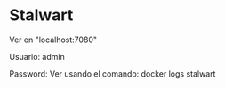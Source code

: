 # Stalwart

Ver en "localhost:7080"

Usuario: admin

Password:  Ver usando el comando:  docker logs stalwart
